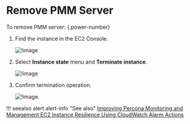 # Remove PMM Server

To remove PMM server:
{.power-number}

1. Find the instance in the EC2 Console.

    ![!image](../../../_images/aws-marketplace.pmm.ec2.remove1.png)

2. Select **Instance state** menu and **Terminate instance**.

    ![!image](../../../_images/aws-marketplace.pmm.ec2.remove2.png)

3. Confirm termination operation.

    ![!image](../../../_images/aws-marketplace.pmm.ec2.remove3.png).

!!! seealso alert alert-info "See also"
    [Improving Percona Monitoring and Management EC2 Instance Resilience Using CloudWatch Alarm Actions](https://www.percona.com/blog/2021/04/29/improving-percona-monitoring-and-management-ec2-instance-resilience-using-cloudwatch-alarm-actions/)
